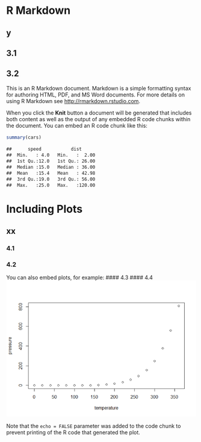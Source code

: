 R Markdown
==========

y
-

3.1
---

3.2
---

This is an R Markdown document. Markdown is a simple formatting syntax for authoring HTML, PDF, and MS Word documents. For more details on using R Markdown see <http://rmarkdown.rstudio.com>.

When you click the **Knit** button a document will be generated that includes both content as well as the output of any embedded R code chunks within the document. You can embed an R code chunk like this:

``` r
summary(cars)
```

    ##      speed           dist       
    ##  Min.   : 4.0   Min.   :  2.00  
    ##  1st Qu.:12.0   1st Qu.: 26.00  
    ##  Median :15.0   Median : 36.00  
    ##  Mean   :15.4   Mean   : 42.98  
    ##  3rd Qu.:19.0   3rd Qu.: 56.00  
    ##  Max.   :25.0   Max.   :120.00

Including Plots
===============

xx
--

### 4.1

### 4.2

You can also embed plots, for example: \#\#\#\# 4.3 \#\#\#\# 4.4 ![](example_files/figure-markdown_github/pressure-1.png)

Note that the `echo = FALSE` parameter was added to the code chunk to prevent printing of the R code that generated the plot.
